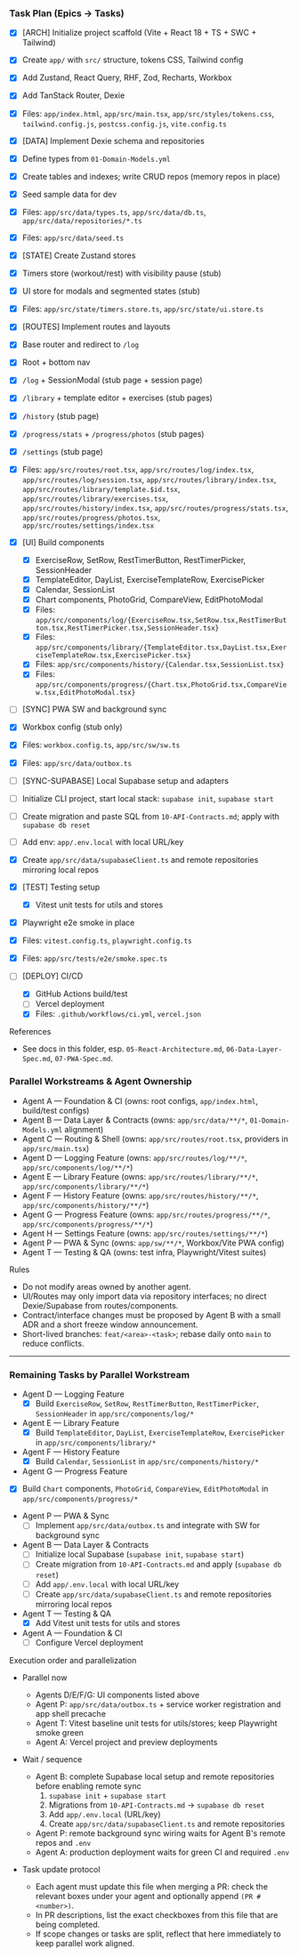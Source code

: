 ### Task Plan (Epics → Tasks)

 - [x] [ARCH] Initialize project scaffold (Vite + React 18 + TS + SWC + Tailwind)
  - [x] Create `app/` with `src/` structure, tokens CSS, Tailwind config
  - [x] Add Zustand, React Query, RHF, Zod, Recharts, Workbox
  - [x] Add TanStack Router, Dexie
  - [x] Files: `app/index.html`, `app/src/main.tsx`, `app/src/styles/tokens.css`, `tailwind.config.js`, `postcss.config.js`, `vite.config.ts`

 - [x] [DATA] Implement Dexie schema and repositories
  - [x] Define types from `01-Domain-Models.yml`
  - [x] Create tables and indexes; write CRUD repos (memory repos in place)
  - [x] Seed sample data for dev
  - [x] Files: `app/src/data/types.ts`, `app/src/data/db.ts`, `app/src/data/repositories/*.ts`
  - [x] Files: `app/src/data/seed.ts`

 - [x] [STATE] Create Zustand stores
  - [x] Timers store (workout/rest) with visibility pause (stub)
  - [x] UI store for modals and segmented states (stub)
  - [x] Files: `app/src/state/timers.store.ts`, `app/src/state/ui.store.ts`

 - [x] [ROUTES] Implement routes and layouts
  - [x] Base router and redirect to `/log`
  - [x] Root + bottom nav
  - [x] `/log` + SessionModal (stub page + session page)
  - [x] `/library` + template editor + exercises (stub pages)
  - [x] `/history` (stub page)
  - [x] `/progress/stats` + `/progress/photos` (stub pages)
  - [x] `/settings` (stub page)
  - [x] Files: `app/src/routes/root.tsx`, `app/src/routes/log/index.tsx`, `app/src/routes/log/session.tsx`, `app/src/routes/library/index.tsx`, `app/src/routes/library/template.$id.tsx`, `app/src/routes/library/exercises.tsx`, `app/src/routes/history/index.tsx`, `app/src/routes/progress/stats.tsx`, `app/src/routes/progress/photos.tsx`, `app/src/routes/settings/index.tsx`

 - [x] [UI] Build components
   - [x] ExerciseRow, SetRow, RestTimerButton, RestTimerPicker, SessionHeader
   - [x] TemplateEditor, DayList, ExerciseTemplateRow, ExercisePicker
   - [x] Calendar, SessionList
   - [x] Chart components, PhotoGrid, CompareView, EditPhotoModal
   - [x] Files: `app/src/components/log/{ExerciseRow.tsx,SetRow.tsx,RestTimerButton.tsx,RestTimerPicker.tsx,SessionHeader.tsx}`
   - [x] Files: `app/src/components/library/{TemplateEditor.tsx,DayList.tsx,ExerciseTemplateRow.tsx,ExercisePicker.tsx}`
   - [x] Files: `app/src/components/history/{Calendar.tsx,SessionList.tsx}`
   - [x] Files: `app/src/components/progress/{Chart.tsx,PhotoGrid.tsx,CompareView.tsx,EditPhotoModal.tsx}`

 - [ ] [SYNC] PWA SW and background sync
  - [x] Workbox config (stub only)
  - [x] Files: `workbox.config.ts`, `app/src/sw/sw.ts`
   - [x] Files: `app/src/data/outbox.ts`

 - [ ] [SYNC-SUPABASE] Local Supabase setup and adapters
  - [ ] Initialize CLI project, start local stack: `supabase init`, `supabase start`
  - [ ] Create migration and paste SQL from `10-API-Contracts.md`; apply with `supabase db reset`
  - [ ] Add env: `app/.env.local` with local URL/key
   - [x] Create `app/src/data/supabaseClient.ts` and remote repositories mirroring local repos

 - [x] [TEST] Testing setup
   - [x] Vitest unit tests for utils and stores
  - [x] Playwright e2e smoke in place
  - [x] Files: `vitest.config.ts`, `playwright.config.ts`
  - [x] Files: `app/src/tests/e2e/smoke.spec.ts`

- [ ] [DEPLOY] CI/CD
  - [x] GitHub Actions build/test
  - [ ] Vercel deployment
  - [x] Files: `.github/workflows/ci.yml`, `vercel.json`

References
- See docs in this folder, esp. `05-React-Architecture.md`, `06-Data-Layer-Spec.md`, `07-PWA-Spec.md`.

### Parallel Workstreams & Agent Ownership

- Agent A — Foundation & CI (owns: root configs, `app/index.html`, build/test configs)
- Agent B — Data Layer & Contracts (owns: `app/src/data/**/*`, `01-Domain-Models.yml` alignment)
- Agent C — Routing & Shell (owns: `app/src/routes/root.tsx`, providers in `app/src/main.tsx`)
- Agent D — Logging Feature (owns: `app/src/routes/log/**/*`, `app/src/components/log/**/*`)
- Agent E — Library Feature (owns: `app/src/routes/library/**/*`, `app/src/components/library/**/*`)
- Agent F — History Feature (owns: `app/src/routes/history/**/*`, `app/src/components/history/**/*`)
- Agent G — Progress Feature (owns: `app/src/routes/progress/**/*`, `app/src/components/progress/**/*`)
- Agent H — Settings Feature (owns: `app/src/routes/settings/**/*`)
- Agent P — PWA & Sync (owns: `app/sw/**/*`, Workbox/Vite PWA config)
- Agent T — Testing & QA (owns: test infra, Playwright/Vitest suites)

Rules
- Do not modify areas owned by another agent.
- UI/Routes may only import data via repository interfaces; no direct Dexie/Supabase from routes/components.
- Contract/interface changes must be proposed by Agent B with a small ADR and a short freeze window announcement.
- Short-lived branches: `feat/<area>-<task>`; rebase daily onto `main` to reduce conflicts.

---



### Remaining Tasks by Parallel Workstream

- Agent D — Logging Feature
  - [x] Build `ExerciseRow`, `SetRow`, `RestTimerButton`, `RestTimerPicker`, `SessionHeader` in `app/src/components/log/*`

- Agent E — Library Feature
  - [x] Build `TemplateEditor`, `DayList`, `ExerciseTemplateRow`, `ExercisePicker` in `app/src/components/library/*`

- Agent F — History Feature
  - [x] Build `Calendar`, `SessionList` in `app/src/components/history/*`

- Agent G — Progress Feature
- [x] Build `Chart` components, `PhotoGrid`, `CompareView`, `EditPhotoModal` in `app/src/components/progress/*`

- Agent P — PWA & Sync
  - [ ] Implement `app/src/data/outbox.ts` and integrate with SW for background sync

- Agent B — Data Layer & Contracts
  - [ ] Initialize local Supabase (`supabase init`, `supabase start`)
  - [ ] Create migration from `10-API-Contracts.md` and apply (`supabase db reset`)
  - [ ] Add `app/.env.local` with local URL/key
  - [ ] Create `app/src/data/supabaseClient.ts` and remote repositories mirroring local repos

- Agent T — Testing & QA
  - [x] Add Vitest unit tests for utils and stores

- Agent A — Foundation & CI
  - [ ] Configure Vercel deployment

Execution order and parallelization

- Parallel now
  - Agents D/E/F/G: UI components listed above
  - Agent P: `app/src/data/outbox.ts` + service worker registration and app shell precache
  - Agent T: Vitest baseline unit tests for utils/stores; keep Playwright smoke green
  - Agent A: Vercel project and preview deployments

- Wait / sequence
  - Agent B: complete Supabase local setup and remote repositories before enabling remote sync
    1) `supabase init` + `supabase start`
    2) Migrations from `10-API-Contracts.md` → `supabase db reset`
    3) Add `app/.env.local` (URL/key)
    4) Create `app/src/data/supabaseClient.ts` and remote repositories
  - Agent P: remote background sync wiring waits for Agent B's remote repos and `.env`
  - Agent A: production deployment waits for green CI and required `.env`

- Task update protocol
  - Each agent must update this file when merging a PR: check the relevant boxes under your agent and optionally append `(PR #<number>)`.
  - In PR descriptions, list the exact checkboxes from this file that are being completed.
  - If scope changes or tasks are split, reflect that here immediately to keep parallel work aligned.
